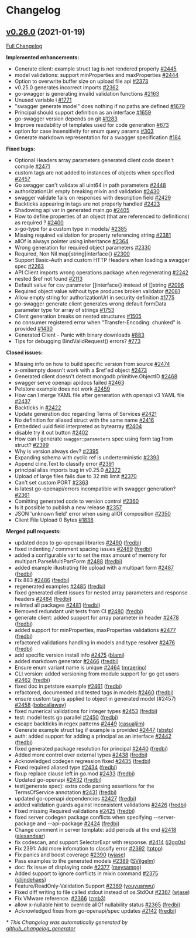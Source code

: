 # Changelog

## [v0.26.0](https://github.com/joomcode/joompro-go-swagger/tree/v0.26.0) (2021-01-19)

[Full Changelog](https://github.com/joomcode/joompro-go-swagger/compare/v0.25.0...v0.26.0)

**Implemented enhancements:**

- Generate client: example struct tag is not rendered properly [\#2445](https://github.com/joomcode/joompro-go-swagger/issues/2445)
- model validations: support minProperties and maxProperties [\#2444](https://github.com/joomcode/joompro-go-swagger/issues/2444)
- Option to overwrite buffer size on upload file api  [\#2373](https://github.com/joomcode/joompro-go-swagger/issues/2373)
- v0.25.0 generates incorrect imports [\#2362](https://github.com/joomcode/joompro-go-swagger/issues/2362)
- go-swagger is generating invalid validation functions [\#2163](https://github.com/joomcode/joompro-go-swagger/issues/2163)
- Unused variable i [\#1771](https://github.com/joomcode/joompro-go-swagger/issues/1771)
- "swagger generate model" does nothing if no paths are defined [\#1679](https://github.com/joomcode/joompro-go-swagger/issues/1679)
- Principal should support definition as an interface [\#1659](https://github.com/joomcode/joompro-go-swagger/issues/1659)
- go-swagger version depends on git [\#1283](https://github.com/joomcode/joompro-go-swagger/issues/1283)
- Improve readability of templates used for code generation [\#673](https://github.com/joomcode/joompro-go-swagger/issues/673)
- option for case insensitivity for enum query params [\#303](https://github.com/joomcode/joompro-go-swagger/issues/303)
- Generate markdown representation for a swagger specification [\#184](https://github.com/joomcode/joompro-go-swagger/issues/184)

**Fixed bugs:**

- Optional Headers array parameters generated client code doesn't compile [\#2471](https://github.com/joomcode/joompro-go-swagger/issues/2471)
- custom tags are not added to instances of objects when specified [\#2457](https://github.com/joomcode/joompro-go-swagger/issues/2457)
- Go swagger can't validate all uint64 in path parameters [\#2448](https://github.com/joomcode/joompro-go-swagger/issues/2448)
- authorizationUrl empty breaking mixin and validation [\#2430](https://github.com/joomcode/joompro-go-swagger/issues/2430)
- swagger validate fails on responses with description field [\#2429](https://github.com/joomcode/joompro-go-swagger/issues/2429)
- Backticks appearing in tags are not properly handled [\#2423](https://github.com/joomcode/joompro-go-swagger/issues/2423)
- Shadowing api var in generated main.go [\#2405](https://github.com/joomcode/joompro-go-swagger/issues/2405)
- How to define properties of an object \(that are referenced to definitions\) as required ? [\#2400](https://github.com/joomcode/joompro-go-swagger/issues/2400)
- x-go-type for a custom type in models/ [\#2385](https://github.com/joomcode/joompro-go-swagger/issues/2385)
- Missing required validation for property referencing string [\#2381](https://github.com/joomcode/joompro-go-swagger/issues/2381)
- allOf is always pointer using inheritance [\#2364](https://github.com/joomcode/joompro-go-swagger/issues/2364)
- Wrong generation for required object parameters [\#2330](https://github.com/joomcode/joompro-go-swagger/issues/2330)
- Required, Non Nil map\[string\]interface{} [\#2300](https://github.com/joomcode/joompro-go-swagger/issues/2300)
- Support Basic-Auth and custom HTTP Headers when loading a swagger spec [\#2263](https://github.com/joomcode/joompro-go-swagger/issues/2263)
- API Client imports wrong operations package when regenerating [\#2242](https://github.com/joomcode/joompro-go-swagger/issues/2242)
- nested  $ref not found [\#2113](https://github.com/joomcode/joompro-go-swagger/issues/2113)
- Default value for csv parameter \[\]interface{} instead of \[\]string [\#2096](https://github.com/joomcode/joompro-go-swagger/issues/2096)
- Required object value without type produces broken validator [\#2081](https://github.com/joomcode/joompro-go-swagger/issues/2081)
- Allow empty string for authorizationUrl in security definition [\#1775](https://github.com/joomcode/joompro-go-swagger/issues/1775)
- go-swagger generate client generates wrong default formData parameter type for array of strings [\#1753](https://github.com/joomcode/joompro-go-swagger/issues/1753)
- Client generation breaks on nested structures [\#1505](https://github.com/joomcode/joompro-go-swagger/issues/1505)
- no consumer registered error when "Transfer-Encoding: chunked" is provided [\#1430](https://github.com/joomcode/joompro-go-swagger/issues/1430)
- Generated Client - Panic with binary downloads [\#883](https://github.com/joomcode/joompro-go-swagger/issues/883)
- Tips for debugging BindValidRequest\(\) errors? [\#773](https://github.com/joomcode/joompro-go-swagger/issues/773)

**Closed issues:**

- Missing info on how to build specific version from source [\#2474](https://github.com/joomcode/joompro-go-swagger/issues/2474)
- x-omitempty doesn't work with a $ref'ed object [\#2473](https://github.com/joomcode/joompro-go-swagger/issues/2473)
- Generated client doesn't detect mongodb primitive.ObjectID [\#2468](https://github.com/joomcode/joompro-go-swagger/issues/2468)
- swagger serve openapi apidocs failed [\#2463](https://github.com/joomcode/joompro-go-swagger/issues/2463)
- Petstore example does not work [\#2459](https://github.com/joomcode/joompro-go-swagger/issues/2459)
- How can I merge YAML file after generation with openapi v3 YAML file [\#2437](https://github.com/joomcode/joompro-go-swagger/issues/2437)
- Backticks in  [\#2422](https://github.com/joomcode/joompro-go-swagger/issues/2422)
- Update generation doc regarding Terms of Services [\#2421](https://github.com/joomcode/joompro-go-swagger/issues/2421)
- No definition for aliased struct with the same name [\#2416](https://github.com/joomcode/joompro-go-swagger/issues/2416)
- Embedded uuid field interpreted as bytearray [\#2404](https://github.com/joomcode/joompro-go-swagger/issues/2404)
- disable try it out button [\#2402](https://github.com/joomcode/joompro-go-swagger/issues/2402)
- How can I generate `swagger:parameters` spec using form tag from struct? [\#2399](https://github.com/joomcode/joompro-go-swagger/issues/2399)
- Why is version always dev? [\#2395](https://github.com/joomcode/joompro-go-swagger/issues/2395)
- Expanding schema with cyclic ref is underterministic [\#2393](https://github.com/joomcode/joompro-go-swagger/issues/2393)
- Append cline.Text  to classify error [\#2391](https://github.com/joomcode/joompro-go-swagger/issues/2391)
- principal alias imports bug in v0.25.0 [\#2372](https://github.com/joomcode/joompro-go-swagger/issues/2372)
- Upload of large files fails due to 32 mb limit [\#2370](https://github.com/joomcode/joompro-go-swagger/issues/2370)
- Can't set custom PORT [\#2363](https://github.com/joomcode/joompro-go-swagger/issues/2363)
- is latest go-openapi/errors incompatible with swagger generation? [\#2361](https://github.com/joomcode/joompro-go-swagger/issues/2361)
- Comitting generated code to version control [\#2360](https://github.com/joomcode/joompro-go-swagger/issues/2360)
- Is it possible to publish a new release [\#2357](https://github.com/joomcode/joompro-go-swagger/issues/2357)
- JSON 'unknown field' error when using allOf composition [\#2350](https://github.com/joomcode/joompro-go-swagger/issues/2350)
- Client File Upload 0 Bytes [\#1838](https://github.com/joomcode/joompro-go-swagger/issues/1838)

**Merged pull requests:**

- updated deps to go-openapi libraries [\#2490](https://github.com/joomcode/joompro-go-swagger/pull/2490) ([fredbi](https://github.com/fredbi))
- fixed indenting / comment spacing issues [\#2489](https://github.com/joomcode/joompro-go-swagger/pull/2489) ([fredbi](https://github.com/fredbi))
- added a configurable var to set the max amount of memory for multipart.ParseMultiPartForm [\#2488](https://github.com/joomcode/joompro-go-swagger/pull/2488) ([fredbi](https://github.com/fredbi))
- added example illustrating file upload with a multipart form [\#2487](https://github.com/joomcode/joompro-go-swagger/pull/2487) ([fredbi](https://github.com/fredbi))
- Fix 883 [\#2486](https://github.com/joomcode/joompro-go-swagger/pull/2486) ([fredbi](https://github.com/fredbi))
- regenerated examples [\#2485](https://github.com/joomcode/joompro-go-swagger/pull/2485) ([fredbi](https://github.com/fredbi))
- fixed generated client issues for nested array parameters and response headers [\#2484](https://github.com/joomcode/joompro-go-swagger/pull/2484) ([fredbi](https://github.com/fredbi))
- relinted all packages [\#2481](https://github.com/joomcode/joompro-go-swagger/pull/2481) ([fredbi](https://github.com/fredbi))
- Removed redundant unit tests from CI [\#2480](https://github.com/joomcode/joompro-go-swagger/pull/2480) ([fredbi](https://github.com/fredbi))
- generate client: added support for array parameter in header [\#2478](https://github.com/joomcode/joompro-go-swagger/pull/2478) ([fredbi](https://github.com/fredbi))
- added support for minProperties, maxProperties validations [\#2477](https://github.com/joomcode/joompro-go-swagger/pull/2477) ([fredbi](https://github.com/fredbi))
- refactored validations handling in models and type resolver [\#2476](https://github.com/joomcode/joompro-go-swagger/pull/2476) ([fredbi](https://github.com/fredbi))
- add specific version install info [\#2475](https://github.com/joomcode/joompro-go-swagger/pull/2475) ([blami](https://github.com/blami))
- added markdown generator [\#2466](https://github.com/joomcode/joompro-go-swagger/pull/2466) ([fredbi](https://github.com/fredbi))
- Ensure enum variant name is unique [\#2464](https://github.com/joomcode/joompro-go-swagger/pull/2464) ([mraerino](https://github.com/mraerino))
- CLI version: added versioning from module support for go get users [\#2462](https://github.com/joomcode/joompro-go-swagger/pull/2462) ([fredbi](https://github.com/fredbi))
- fixed doc in petstore example [\#2461](https://github.com/joomcode/joompro-go-swagger/pull/2461) ([fredbi](https://github.com/fredbi))
- refactored, documented and tested tags in models [\#2460](https://github.com/joomcode/joompro-go-swagger/pull/2460) ([fredbi](https://github.com/fredbi))
- ensure custom tag is applied to object in generated model \(\#2457\) [\#2458](https://github.com/joomcode/joompro-go-swagger/pull/2458) ([bobcallaway](https://github.com/bobcallaway))
- fixed numerical validations for integer types [\#2453](https://github.com/joomcode/joompro-go-swagger/pull/2453) ([fredbi](https://github.com/fredbi))
- test: model tests go parallel [\#2450](https://github.com/joomcode/joompro-go-swagger/pull/2450) ([fredbi](https://github.com/fredbi))
- escape backticks in regex patterns [\#2449](https://github.com/joomcode/joompro-go-swagger/pull/2449) ([casualjim](https://github.com/casualjim))
- Generate example struct tag if example is provided [\#2447](https://github.com/joomcode/joompro-go-swagger/pull/2447) ([sbstp](https://github.com/sbstp))
- auth: added support for adding a principal as an interface  [\#2442](https://github.com/joomcode/joompro-go-swagger/pull/2442) ([fredbi](https://github.com/fredbi))
- fixed generated package resolution for principal [\#2440](https://github.com/joomcode/joompro-go-swagger/pull/2440) ([fredbi](https://github.com/fredbi))
- Added more control over external types [\#2438](https://github.com/joomcode/joompro-go-swagger/pull/2438) ([fredbi](https://github.com/fredbi))
- Acknowledged codegen regression fixed [\#2435](https://github.com/joomcode/joompro-go-swagger/pull/2435) ([fredbi](https://github.com/fredbi))
- Fixed required aliased type [\#2434](https://github.com/joomcode/joompro-go-swagger/pull/2434) ([fredbi](https://github.com/fredbi))
- fixup replace clause left in go.mod [\#2433](https://github.com/joomcode/joompro-go-swagger/pull/2433) ([fredbi](https://github.com/fredbi))
- Updated go-openapi [\#2432](https://github.com/joomcode/joompro-go-swagger/pull/2432) ([fredbi](https://github.com/fredbi))
- test\(generate spec\): extra code parsing assertions for the TermsOfService annotation [\#2431](https://github.com/joomcode/joompro-go-swagger/pull/2431) ([fredbi](https://github.com/fredbi))
- updated go-openapi dependencies [\#2427](https://github.com/joomcode/joompro-go-swagger/pull/2427) ([fredbi](https://github.com/fredbi))
- added validation guards against inconsistent validations [\#2426](https://github.com/joomcode/joompro-go-swagger/pull/2426) ([fredbi](https://github.com/fredbi))
- Fixed missing Required validations [\#2425](https://github.com/joomcode/joompro-go-swagger/pull/2425) ([fredbi](https://github.com/fredbi))
- fixed server codegen package conflicts when specifying --server-package and --api-package [\#2424](https://github.com/joomcode/joompro-go-swagger/pull/2424) ([fredbi](https://github.com/fredbi))
- Change comment in server template: add periods at the end [\#2418](https://github.com/joomcode/joompro-go-swagger/pull/2418) ([alexandear](https://github.com/alexandear))
- fix codescan, and support SelectorExpr with response. [\#2414](https://github.com/joomcode/joompro-go-swagger/pull/2414) ([j2gg0s](https://github.com/j2gg0s))
- Fix 2391: Add more infomation to classify error [\#2392](https://github.com/joomcode/joompro-go-swagger/pull/2392) ([tptpp](https://github.com/tptpp))
- Fix panics and boost coverage [\#2390](https://github.com/joomcode/joompro-go-swagger/pull/2390) ([wjase](https://github.com/wjase))
- Pass examples to the generated models [\#2389](https://github.com/joomcode/joompro-go-swagger/pull/2389) ([SVilgelm](https://github.com/SVilgelm))
- doc: fix issue of displaying code [\#2377](https://github.com/joomcode/joompro-go-swagger/pull/2377) ([meysampg](https://github.com/meysampg))
- Added support to ignore conflicts in mixin command [\#2375](https://github.com/joomcode/joompro-go-swagger/pull/2375) ([stijndehaes](https://github.com/stijndehaes))
- Feature/ReadOnly-Validation Support [\#2369](https://github.com/joomcode/joompro-go-swagger/pull/2369) ([youyuanwu](https://github.com/youyuanwu))
- Fixed diff writing to file called stdout instead of os.StdOut [\#2367](https://github.com/joomcode/joompro-go-swagger/pull/2367) ([wjase](https://github.com/wjase))
- Fix VMware reference. [\#2366](https://github.com/joomcode/joompro-go-swagger/pull/2366) ([zmb3](https://github.com/zmb3))
- allow x-nullable hint to override allOf nullability status [\#2365](https://github.com/joomcode/joompro-go-swagger/pull/2365) ([fredbi](https://github.com/fredbi))
- Acknowledged fixes from go-openapi/spec updates [\#2142](https://github.com/joomcode/joompro-go-swagger/pull/2142) ([fredbi](https://github.com/fredbi))



\* *This Changelog was automatically generated by [github_changelog_generator](https://github.com/github-changelog-generator/github-changelog-generator)*
